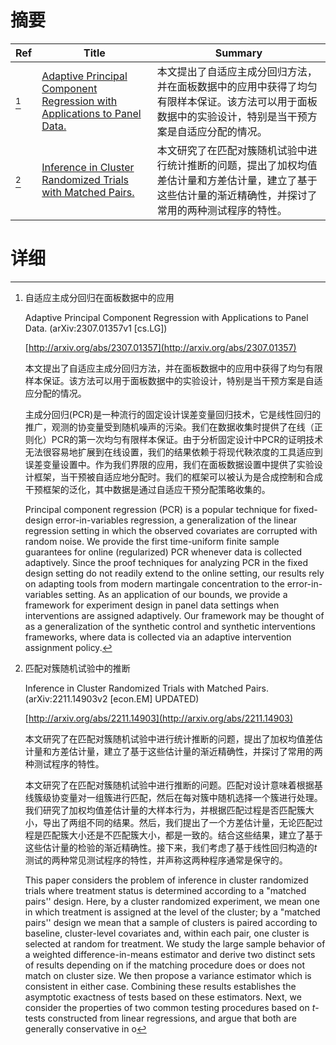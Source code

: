 # 摘要

| Ref | Title | Summary |
| --- | --- | --- |
| [^1] | [Adaptive Principal Component Regression with Applications to Panel Data.](http://arxiv.org/abs/2307.01357) | 本文提出了自适应主成分回归方法，并在面板数据中的应用中获得了均匀有限样本保证。该方法可以用于面板数据中的实验设计，特别是当干预方案是自适应分配的情况。 |
| [^2] | [Inference in Cluster Randomized Trials with Matched Pairs.](http://arxiv.org/abs/2211.14903) | 本文研究了在匹配对簇随机试验中进行统计推断的问题，提出了加权均值差估计量和方差估计量，建立了基于这些估计量的渐近精确性，并探讨了常用的两种测试程序的特性。 |

# 详细

[^1]: 自适应主成分回归在面板数据中的应用

    Adaptive Principal Component Regression with Applications to Panel Data. (arXiv:2307.01357v1 [cs.LG])

    [http://arxiv.org/abs/2307.01357](http://arxiv.org/abs/2307.01357)

    本文提出了自适应主成分回归方法，并在面板数据中的应用中获得了均匀有限样本保证。该方法可以用于面板数据中的实验设计，特别是当干预方案是自适应分配的情况。

    

    主成分回归(PCR)是一种流行的固定设计误差变量回归技术，它是线性回归的推广，观测的协变量受到随机噪声的污染。我们在数据收集时提供了在线（正则化）PCR的第一次均匀有限样本保证。由于分析固定设计中PCR的证明技术无法很容易地扩展到在线设置，我们的结果依赖于将现代鞅浓度的工具适应到误差变量设置中。作为我们界限的应用，我们在面板数据设置中提供了实验设计框架，当干预被自适应地分配时。我们的框架可以被认为是合成控制和合成干预框架的泛化，其中数据是通过自适应干预分配策略收集的。

    Principal component regression (PCR) is a popular technique for fixed-design error-in-variables regression, a generalization of the linear regression setting in which the observed covariates are corrupted with random noise. We provide the first time-uniform finite sample guarantees for online (regularized) PCR whenever data is collected adaptively. Since the proof techniques for analyzing PCR in the fixed design setting do not readily extend to the online setting, our results rely on adapting tools from modern martingale concentration to the error-in-variables setting. As an application of our bounds, we provide a framework for experiment design in panel data settings when interventions are assigned adaptively. Our framework may be thought of as a generalization of the synthetic control and synthetic interventions frameworks, where data is collected via an adaptive intervention assignment policy.
    
[^2]: 匹配对簇随机试验中的推断

    Inference in Cluster Randomized Trials with Matched Pairs. (arXiv:2211.14903v2 [econ.EM] UPDATED)

    [http://arxiv.org/abs/2211.14903](http://arxiv.org/abs/2211.14903)

    本文研究了在匹配对簇随机试验中进行统计推断的问题，提出了加权均值差估计量和方差估计量，建立了基于这些估计量的渐近精确性，并探讨了常用的两种测试程序的特性。

    

    本文研究了在匹配对簇随机试验中进行推断的问题。匹配对设计意味着根据基线簇级协变量对一组簇进行匹配，然后在每对簇中随机选择一个簇进行处理。我们研究了加权均值差估计量的大样本行为，并根据匹配过程是否匹配簇大小，导出了两组不同的结果。然后，我们提出了一个方差估计量，无论匹配过程是匹配簇大小还是不匹配簇大小，都是一致的。结合这些结果，建立了基于这些估计量的检验的渐近精确性。接下来，我们考虑了基于线性回归构造的$t$测试的两种常见测试程序的特性，并声称这两种程序通常是保守的。

    This paper considers the problem of inference in cluster randomized trials where treatment status is determined according to a "matched pairs'' design. Here, by a cluster randomized experiment, we mean one in which treatment is assigned at the level of the cluster; by a "matched pairs'' design we mean that a sample of clusters is paired according to baseline, cluster-level covariates and, within each pair, one cluster is selected at random for treatment. We study the large sample behavior of a weighted difference-in-means estimator and derive two distinct sets of results depending on if the matching procedure does or does not match on cluster size. We then propose a variance estimator which is consistent in either case. Combining these results establishes the asymptotic exactness of tests based on these estimators. Next, we consider the properties of two common testing procedures based on $t$-tests constructed from linear regressions, and argue that both are generally conservative in o
    

